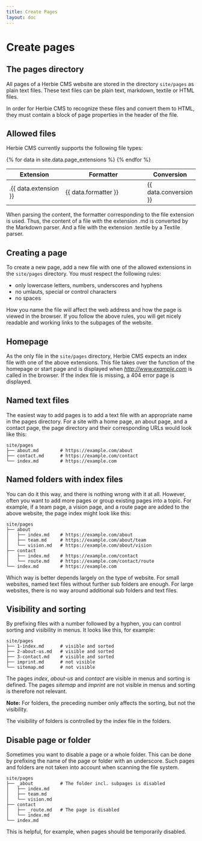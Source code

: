 ```yaml
---
title: Create Pages
layout: doc
---
```


# Create pages

## The pages directory

All pages of a Herbie CMS website are stored in the directory `site/pages` as plain text files.
These text files can be plain text, markdown, textile or HTML files.

In order for Herbie CMS to recognize these files and convert them to HTML, they must contain a block of page properties in the header of the file.


## Allowed files

Herbie CMS currently supports the following file types:

<table class="pure-table pure-table-horizontal">
    <thead>
        <tr>
            <th style="width:35%">Extension</th>
            <th style="width:65%">Formatter</th>
            <th style="width:65%">Conversion</th>
        </tr>
    </thead>
    <tbody>
    {% for data in site.data.page_extensions %}
        <tr>
            <td>.{{ data.extension }}</td>
            <td>{{ data.formatter }}</td>
            <td>{{ data.conversion }}</td>
        </tr>
    {% endfor %}
    </tbody>
</table>

When parsing the content, the formatter corresponding to the file extension is used.
Thus, the content of a file with the extension .md is converted by the Markdown parser.
And a file with the extension .textile by a Textile parser.


## Creating a page

To create a new page, add a new file with one of the allowed extensions in the `site/pages` directory.
You must respect the following rules:

- only lowercase letters, numbers, underscores and hyphens
- no umlauts, special or control characters
- no spaces

How you name the file will affect the web address and how the page is viewed in the browser.
If you follow the above rules, you will get nicely readable and working links to the subpages of the website.


## Homepage

As the only file in the `site/pages` directory, Herbie CMS expects an index file with one of the above extensions.
This file takes over the function of the homepage or start page and is displayed when *http://www.example.com* is called in the browser.
If the index file is missing, a 404 error page is displayed.


## Named text files

The easiest way to add pages is to add a text file with an appropriate name in the pages directory.
For a site with a home page, an about page, and a contact page, the page directory and their corresponding URLs would look like this:

    site/pages
    ├── about.md        # https://example.com/about
    ├── contact.md      # https://example.com/contact
    └── index.md        # https://example.com


## Named folders with index files

You can do it this way, and there is nothing wrong with it at all.
However, often you want to add more pages or group existing pages into a topic.
For example, if a team page, a vision page, and a route page are added to the above website, the page index might look like this:

    site/pages
    ├── about
    │   ├── index.md    # https://example.com/about
    │   ├── team.md     # https://example.com/about/team
    │   └── vision.md   # https://example.com/about/vision
    ├── contact
    │   ├── index.md    # https://example.com/contact
    │   └── route.md    # https://example.com/contact/route
    └── index.md        # https://example.com


Which way is better depends largely on the type of website.
For small websites, named text files without further sub folders are enough.
For large websites, there is no way around additional sub folders and text files.


## Visibility and sorting

By prefixing files with a number followed by a hyphen, you can control sorting and visibility in menus.
It looks like this, for example:

    site/pages
    ├── 1-index.md      # visible and sorted
    ├── 2-about-us.md   # visible and sorted
    ├── 3-contact.md    # visible and sorted
    ├── imprint.md      # not visible
    └── sitemap.md      # not visible

The pages *index*, *about-us* and *contact* are visible in menus and sorting is defined.
The pages *sitemap* and *imprint* are not visible in menus and sorting is therefore not relevant.

**Note:** For folders, the preceding number only affects the sorting, but not the visibility.

The visibility of folders is controlled by the index file in the folders.

## Disable page or folder

Sometimes you want to disable a page or a whole folder.
This can be done by prefixing the name of the page or folder with an underscore.
Such pages and folders are not taken into account when scanning the file system.

    site/pages
    ├── _about          # The folder incl. subpages is disabled
    │   ├── index.md
    │   ├── team.md
    │   └── vision.md
    ├── contact
    │   ├── _route.md   # The page is disabled
    │   └── index.md   
    └── index.md

This is helpful, for example, when pages should be temporarily disabled.
